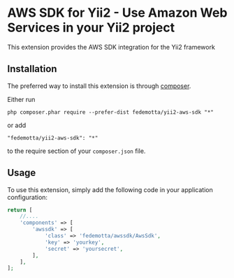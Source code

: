 AWS SDK for Yii2 - Use Amazon Web Services in your Yii2 project
===============================================================
This extension provides the AWS SDK integration for the Yii2 framework

Installation
------------

The preferred way to install this extension is through [composer](http://getcomposer.org/download/).

Either run

```
php composer.phar require --prefer-dist fedemotta/yii2-aws-sdk "*"
```

or add

```
"fedemotta/yii2-aws-sdk": "*"
```

to the require section of your `composer.json` file.


Usage
-----

To use this extension, simply add the following code in your application configuration:

```php
return [
    //....
    'components' => [
        'awssdk' => [
            'class' => 'fedemotta/awssdk/AwsSdk',
            'key' => 'yourkey',
            'secret' => 'yoursecret',
        ],
    ],
];
```

